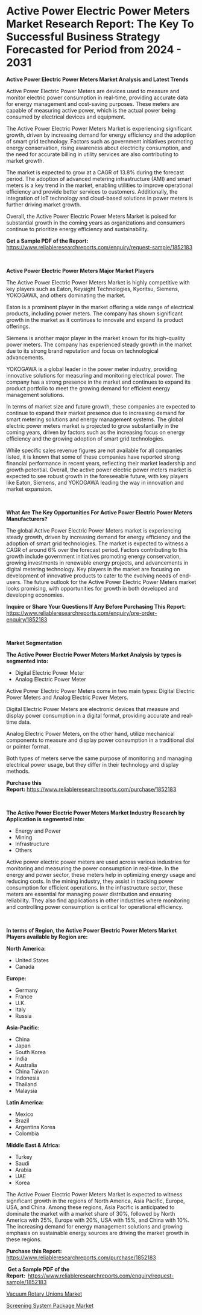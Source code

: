<p><h1>Active Power Electric Power Meters Market Research Report: The Key To Successful Business Strategy Forecasted for Period from 2024 - 2031</h1></p><p><strong>Active Power Electric Power Meters Market Analysis and Latest Trends</strong></p>
<p><p>Active Power Electric Power Meters are devices used to measure and monitor electric power consumption in real-time, providing accurate data for energy management and cost-saving purposes. These meters are capable of measuring active power, which is the actual power being consumed by electrical devices and equipment.</p><p>The Active Power Electric Power Meters Market is experiencing significant growth, driven by increasing demand for energy efficiency and the adoption of smart grid technology. Factors such as government initiatives promoting energy conservation, rising awareness about electricity consumption, and the need for accurate billing in utility services are also contributing to market growth.</p><p>The market is expected to grow at a CAGR of 13.8% during the forecast period. The adoption of advanced metering infrastructure (AMI) and smart meters is a key trend in the market, enabling utilities to improve operational efficiency and provide better services to customers. Additionally, the integration of IoT technology and cloud-based solutions in power meters is further driving market growth.</p><p>Overall, the Active Power Electric Power Meters Market is poised for substantial growth in the coming years as organizations and consumers continue to prioritize energy efficiency and sustainability.</p></p>
<p><strong>Get a Sample PDF of the Report:&nbsp;</strong> <a href="https://www.reliableresearchreports.com/enquiry/request-sample/1852183">https://www.reliableresearchreports.com/enquiry/request-sample/1852183</a></p>
<p>&nbsp;</p>
<p><strong>Active Power Electric Power Meters Major Market Players</strong></p>
<p><p>The Active Power Electric Power Meters Market is highly competitive with key players such as Eaton, Keysight Technologies, Kyoritsu, Siemens, YOKOGAWA, and others dominating the market. </p><p>Eaton is a prominent player in the market offering a wide range of electrical products, including power meters. The company has shown significant growth in the market as it continues to innovate and expand its product offerings.</p><p>Siemens is another major player in the market known for its high-quality power meters. The company has experienced steady growth in the market due to its strong brand reputation and focus on technological advancements.</p><p>YOKOGAWA is a global leader in the power meter industry, providing innovative solutions for measuring and monitoring electrical power. The company has a strong presence in the market and continues to expand its product portfolio to meet the growing demand for efficient energy management solutions.</p><p>In terms of market size and future growth, these companies are expected to continue to expand their market presence due to increasing demand for smart metering solutions and energy management systems. The global electric power meters market is projected to grow substantially in the coming years, driven by factors such as the increasing focus on energy efficiency and the growing adoption of smart grid technologies.</p><p>While specific sales revenue figures are not available for all companies listed, it is known that some of these companies have reported strong financial performance in recent years, reflecting their market leadership and growth potential. Overall, the active power electric power meters market is expected to see robust growth in the foreseeable future, with key players like Eaton, Siemens, and YOKOGAWA leading the way in innovation and market expansion.</p></p>
<p>&nbsp;</p>
<p><strong>What Are The Key Opportunities For Active Power Electric Power Meters Manufacturers?</strong></p>
<p><p>The global Active Power Electric Power Meters market is experiencing steady growth, driven by increasing demand for energy efficiency and the adoption of smart grid technologies. The market is expected to witness a CAGR of around 6% over the forecast period. Factors contributing to this growth include government initiatives promoting energy conservation, growing investments in renewable energy projects, and advancements in digital metering technology. Key players in the market are focusing on development of innovative products to cater to the evolving needs of end-users. The future outlook for the Active Power Electric Power Meters market looks promising, with opportunities for growth in both developed and developing economies.</p></p>
<p><strong>Inquire or Share Your Questions If Any Before Purchasing This Report:</strong> <a href="https://www.reliableresearchreports.com/enquiry/pre-order-enquiry/1852183">https://www.reliableresearchreports.com/enquiry/pre-order-enquiry/1852183</a></p>
<p>&nbsp;</p>
<p><strong>Market Segmentation</strong></p>
<p><strong>The Active Power Electric Power Meters Market Analysis by types is segmented into:</strong></p>
<p><ul><li>Digital Electric Power Meter</li><li>Analog Electric Power Meter</li></ul></p>
<p><p>Active Power Electric Power Meters come in two main types: Digital Electric Power Meters and Analog Electric Power Meters. </p><p>Digital Electric Power Meters are electronic devices that measure and display power consumption in a digital format, providing accurate and real-time data. </p><p>Analog Electric Power Meters, on the other hand, utilize mechanical components to measure and display power consumption in a traditional dial or pointer format. </p><p>Both types of meters serve the same purpose of monitoring and managing electrical power usage, but they differ in their technology and display methods.</p></p>
<p><strong>Purchase this Report:&nbsp;</strong><a href="https://www.reliableresearchreports.com/purchase/1852183">https://www.reliableresearchreports.com/purchase/1852183</a></p>
<p>&nbsp;</p>
<p><strong>The Active Power Electric Power Meters Market Industry Research by Application is segmented into:</strong></p>
<p><ul><li>Energy and Power</li><li>Mining</li><li>Infrastructure</li><li>Others</li></ul></p>
<p><p>Active power electric power meters are used across various industries for monitoring and measuring the power consumption in real-time. In the energy and power sector, these meters help in optimizing energy usage and reducing costs. In the mining industry, they assist in tracking power consumption for efficient operations. In the infrastructure sector, these meters are essential for managing power distribution and ensuring reliability. They also find applications in other industries where monitoring and controlling power consumption is critical for operational efficiency.</p></p>
<p>&nbsp;</p>
<p><strong>In terms of Region, the Active Power Electric Power Meters Market Players available by Region are:</strong></p>
<p>
    <p> <strong> North America: </strong>
        <ul>
            <li>United States</li>
            <li>Canada</li>
        </ul>
        </p> 
    <p> <strong> Europe: </strong>
        <ul>
            <li>Germany</li>
            <li>France</li>
            <li>U.K.</li>
            <li>Italy</li>
            <li>Russia</li>
        </ul>
        </p> 
    <p> <strong> Asia-Pacific: </strong>
        <ul>
            <li>China</li>
            <li>Japan</li>
            <li>South Korea</li>
            <li>India</li>
            <li>Australia</li>
            <li>China Taiwan</li>
            <li>Indonesia</li>
            <li>Thailand</li>
            <li>Malaysia</li>
        </ul>
        </p> 
    <p> <strong> Latin America: </strong>
        <ul>
            <li>Mexico</li>
            <li>Brazil</li>
            <li>Argentina Korea</li>
            <li>Colombia</li>
        </ul>
        </p> 
    <p> <strong> Middle East & Africa: </strong>
        <ul>
            <li>Turkey</li>
            <li>Saudi</li>
            <li>Arabia</li>
            <li>UAE</li>
            <li>Korea</li>
        </ul>
    </p>
    </p>
<p><p>The Active Power Electric Power Meters Market is expected to witness significant growth in the regions of North America, Asia Pacific, Europe, USA, and China. Among these regions, Asia Pacific is anticipated to dominate the market with a market share of 30%, followed by North America with 25%, Europe with 20%, USA with 15%, and China with 10%. The increasing demand for energy management solutions and growing emphasis on sustainable energy sources are driving the market growth in these regions.</p></p>
<p><strong>Purchase this Report: </strong><a href="https://www.reliableresearchreports.com/purchase/1852183">https://www.reliableresearchreports.com/purchase/1852183</a></p>
<p>&nbsp;<strong>Get a Sample PDF of the Report:&nbsp;&nbsp;</strong><a href="https://www.reliableresearchreports.com/enquiry/request-sample/1852183">https://www.reliableresearchreports.com/enquiry/request-sample/1852183</a></p>
<p><strong></strong></p>
<p><p><a href="https://issuu.com/reportprime-2/docs/vacuum-rotary-unions-market-size-2030.pptx">Vacuum Rotary Unions Market</a></p><p><a href="https://issuu.com/reportprime-2/docs/screening-system-package-market-size-2030.pptx">Screening System Package Market</a></p></p>
